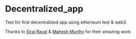 # Decentralized_app
Test for first decentralized app using etherieum test &amp; web3

Thanks to [Siraj Raval](https://www.youtube.com/watch?v=gSQXq2_j-mw&t=456s) & [Mahesh Murthy](https://medium.com/@mvmurthy/full-stack-hello-world-voting-ethereum-dapp-tutorial-part-1-40d2d0d807c2) for their amazing work
